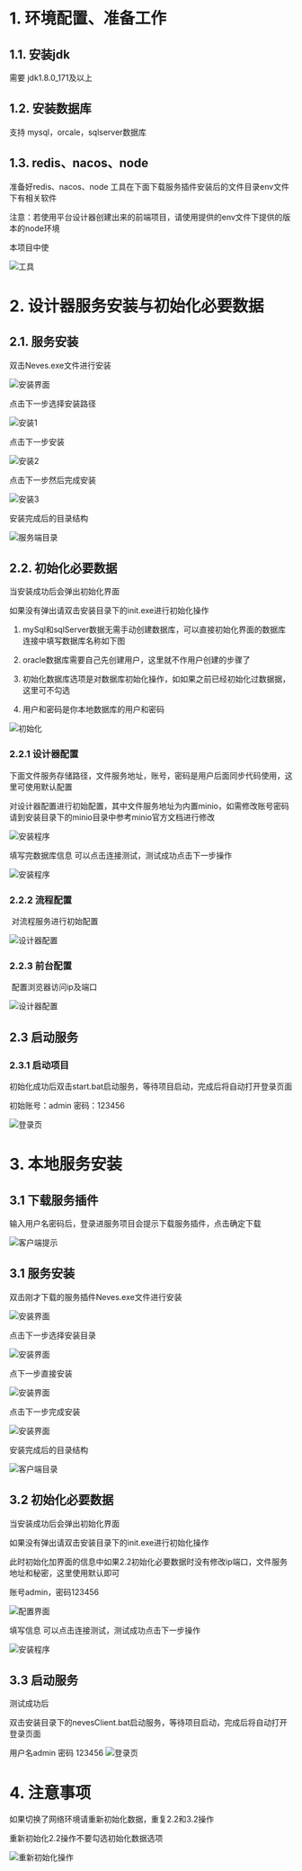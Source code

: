 # 1. 环境配置、准备工作

## 1.1. 安装jdk

​需要 jdk1.8.0_171及以上

## 1.2. 安装数据库 

​支持 mysql，orcale，sqlserver数据库

## 1.3. redis、nacos、node

准备好redis、nacos、node 工具在下面下载服务插件安装后的文件目录env文件下有相关软件

注意：若使用平台设计器创建出来的前端项目，请使用提供的env文件下提供的版本的node环境

本项目中使

![工具](./images/install/工具.png)


# 2. 设计器服务安装与初始化必要数据

## 2.1. 服务安装

​双击Neves.exe文件进行安装

![安装界面](./images/install/server/1.png)

点击下一步选择安装路径

![安装1](./images/install/server/install1.png)

点击下一步安装

![安装2](./images/install/server/install2.png)

点击下一步然后完成安装

![安装3](./images/install/server/install3.png)

安装完成后的目录结构

![服务端目录](./images/install/服务端目录.png)

## 2.2. 初始化必要数据

​当安装成功后会弹出初始化界面

如果没有弹出请双击安装目录下的init.exe进行初始化操作

1. mySql和sqlServer数据无需手动创建数据库，可以直接初始化界面的数据库连接中填写数据库名称如下图

2. oracle数据库需要自己先创建用户，这里就不作用户创建的步骤了

3. 初始化数据库选项是对数据库初始化操作，如如果之前已经初始化过数据据，这里可不勾选

4. 用户和密码是你本地数据库的用户和密码    

![初始化](./images/install/server/初始化.png)



### 2.2.1 设计器配置

下面文件服务存储路径，文件服务地址，账号，密码是用户后面同步代码使用，这里可使用默认配置

对设计器配置进行初始配置，其中文件服务地址为内置minio，如需修改账号密码请到安装目录下的minio目录中参考minio官方文档进行修改

![安装程序](./images/install/server/5.png)  

填写完数据库信息 可以点击连接测试，测试成功点击下一步操作

![安装程序](./images/install/server/连接测试.png)  


### 2.2.2 流程配置

​ 对流程服务进行初始配置

![设计器配置](./images/install/server/6.png)

### 2.2.3 前台配置

​ 配置浏览器访问ip及端口

![设计器配置](./images/install/server/7.png)

## 2.3 启动服务

### 2.3.1 启动项目

初始化成功后​双击start.bat启动服务，等待项目启动，完成后将自动打开登录页面

​初始账号：admin  密码：123456

![登录页](./images/web/login.png)




# 3. 本地服务安装

## 3.1 下载服务插件

输入用户名密码后，登录进服务项目会提示下载服务插件，点击确定下载

![客户端提示](./images/install/server/客户端提示.png)

## 3.1 服务安装

​双击刚才下载的服务插件Neves.exe文件进行安装

![安装界面](./images/install/client/1.png)

点击下一步选择安装目录

![安装界面](./images/install/client/安装客户端1.png)

点下一步直接安装

![安装界面](./images/install/client/安装客户端2.png)

点击下一步完成安装

![安装界面](./images/install/client/安装客户端完成.png)

安装完成后的目录结构

![客户端目录](./images/install/客户端目录.png)


## 3.2 初始化必要数据

​​当安装成功后会弹出初始化界面

如果没有弹出请双击安装目录下的init.exe进行初始化操作

此时初始化加界面的信息中如果2.2初始化必要数据时没有修改ip端口，文件服务地址和秘密，这里使用默认即可

账号admin，密码123456

​![配置界面](./images/install/client/3.png)

填写信息 可以点击连接测试，测试成功点击下一步操作

![安装程序](./images/install/server/连接测试.png)  

## 3.3  启动服务

测试成功后

​双击安装目录下的nevesClient.bat启动服务，等待项目启动，完成后将自动打开登录页面

用户名admin  密码 123456
![登录页](./images/web/login.png)

# 4. 注意事项

如果切换了网络环境请重新初始化数据，重复2.2和3.2操作

重新初始化2.2操作不要勾选初始化数据选项

![重新初始化操作](./images/install/server/重新初始化操作.png)